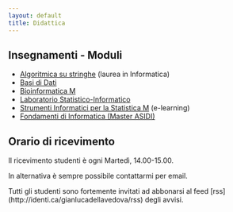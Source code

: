 ```yaml
---
layout: default
title: Didattica
---
```

<h2>Insegnamenti - Moduli</h2>
<ul>
<li><a href="Algoritmica_su_Stringhe">Algoritmica su stringhe</a> (laurea in Informatica)</li>
<li><a href="Basi_Dati">Basi di Dati</a></li>
<li><a href="Bioinformatica_M">Bioinformatica M</a></li>
<li><a href="Laboratorio_Statistico-Informatico">Laboratorio Statistico-Informatico</a></li>
<li><a href="Strumenti_Informatici_per_la_Statistica-m">Strumenti Informatici per la Statistica M</a> (e-learning)</li>
<li><a href="Fondamenti_di_Informatica">Fondamenti di Informatica (Master ASIDI)</a></li>
</ul>
<h2>Orario di ricevimento</h2>
Il ricevimento studenti è ogni Martedì, 14.00-15.00.

In alternativa è sempre possibile contattarmi per email.

<p>
Tutti gli studenti sono fortemente invitati ad abbonarsi al feed [rss](http://identi.ca/gianlucadellavedova/rss) degli avvisi.
